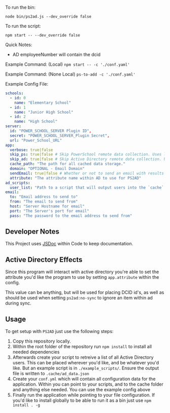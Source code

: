 To run the bin:

`node bin/ps2ad.js --dev_override false`

To run the script:

`npm start -- --dev_override false`

Quick Notes:

- AD employeeNumber will contain the dcid

Example Command: (Local)
`npm start -- -c './conf.yaml'`

Example Command: (None Local)
`ps-to-add -c './conf.yaml'`

Example Config File:

```yaml
schools:
  - id: 0
    name: "Elementary School"
  - id: 1
    name: "Junior High School"
  - id: 2
    name: "High School"
server:
  id: "POWER_SCHOOL_SERVER Plugin ID",
  secret: "POWER_SCHOOL_SERVER_Plugin Secret",
  url: "Power_School_URL"
app:
  verbose: true|false
  skip_ps: true|false # Skip PowerSchool remote data collection. Uses local cache
  skip_ad: true|false # Skip Active Directory remote data collection. Uses Local cache
  cache_path: "The path for all cached data storage."
  domain: "OPTIONAL - Email Domain"
  sendEmail: true|false # Whether or not to send an email with results of the run afterwards.
  attribute: "The attribute name within AD to use for PS2AD"
ad_scripts:
  user_list: "Path to a script that will output users into the `cache` folder."
email:
  to: "Email address to send to"
  from: "The email to send from"
  host: "Server Hostname for email"
  port: "The Server's port for email"
  pass: "The password to the email address to send from"
```

## Developer Notes

This Project uses [JSDoc](https://jsdoc.app/index.html) within Code to keep documentation.

## Active Directory Effects

Since this program will interact with active directory you're able to set the attribute you'd like the program to use by setting `app.attribute` within the config.

This value can be anything, but will be used for placing DCID id's, as well as should be used when setting `ps2ad:no-sync` to ignore an item within ad during sync.

## Usage

To get setup with `PS2AD` just use the following steps:

1) Copy this repository locally.
2) Within the root folder of the repository run `npm install` to install all needed dependencies 
3) Afterwards create your script to retreive a list of all Active Directory users. This can be placed wherever you'd like, and be whatever you'd like. But an example script is in `./example_scripts/`. Ensure the output file is written to `.cache/ad_data.json`
4) Create your `conf.yml` which will contain all configuration data for the application. Within you can point to your scripts, and to the cache folder and anything else needed. You can use the example config above
5) Finally run the application while pointing to your file configuration. If you'd like to install globally to be able to run it as a bin just use `npm install . -g`
